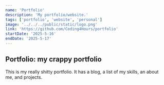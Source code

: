 ```yaml
---
name: 'Portfolio'
description: 'My portfolio/website.'
tags: ['portfolio', 'website', 'personal']
image: '../../../public/static/logo.png'
link: 'https://github.com/Coding4Hours/portfolio'
startDate: '2025-5-16'
endDate: '2025-5-17'
---
```

## Portfolio: my crappy portfolio
This is my really shitty portfolio. It has a blog, a list of my skills, an about me, and projects.
